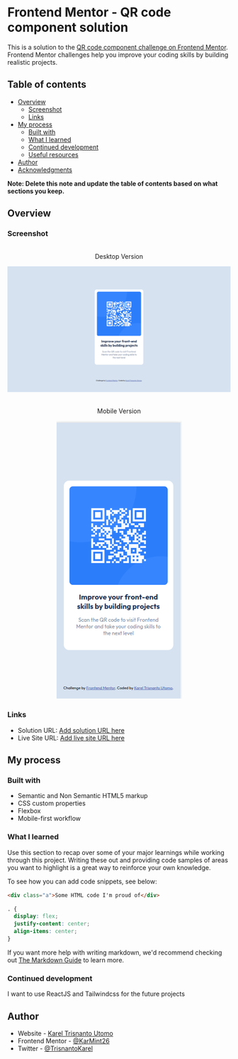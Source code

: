 # Frontend Mentor - QR code component solution

This is a solution to the [QR code component challenge on Frontend Mentor](https://www.frontendmentor.io/challenges/qr-code-component-iux_sIO_H). Frontend Mentor challenges help you improve your coding skills by building realistic projects.

## Table of contents

- [Overview](#overview)
  - [Screenshot](#screenshot)
  - [Links](#links)
- [My process](#my-process)
  - [Built with](#built-with)
  - [What I learned](#what-i-learned)
  - [Continued development](#continued-development)
  - [Useful resources](#useful-resources)
- [Author](#author)
- [Acknowledgments](#acknowledgments)

**Note: Delete this note and update the table of contents based on what sections you keep.**

## Overview

### Screenshot

<br />

<div align="center">Desktop Version</div>

![](./screenshot/DesktopVersion.png)

<br />

<div align="center">Mobile Version</div>

<div align="center">

![](./screenshot/MobileVersion.png)

</div>

### Links

- Solution URL: [Add solution URL here](https://your-solution-url.com)
- Live Site URL: [Add live site URL here](https://your-live-site-url.com)

## My process

### Built with

- Semantic and Non Semantic HTML5 markup
- CSS custom properties
- Flexbox
- Mobile-first workflow

### What I learned

Use this section to recap over some of your major learnings while working through this project. Writing these out and providing code samples of areas you want to highlight is a great way to reinforce your own knowledge.

To see how you can add code snippets, see below:

```html
<div class="a">Some HTML code I'm proud of</div>
```

```css
. {
  display: flex;
  justify-content: center;
  align-items: center;
}
```

If you want more help with writing markdown, we'd recommend checking out [The Markdown Guide](https://www.markdownguide.org/) to learn more.

### Continued development

I want to use ReactJS and Tailwindcss for the future projects

## Author

- Website - [Karel Trisnanto Utomo](https://kareltrisnantotipoltektegal.wordpress.com)
- Frontend Mentor - [@KarMint26](https://www.frontendmentor.io/profile/KarMint26)
- Twitter - [@TrisnantoKarel](https://twitter.com/TrisnantoKarel)
